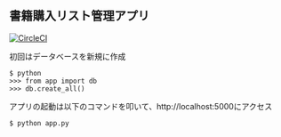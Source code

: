 ## 書籍購入リスト管理アプリ

[![CircleCI](https://circleci.com/gh/msrks/circle_ci_test.svg?style=svg)](https://circleci.com/gh/msrks/circle_ci_test)

初回はデータベースを新規に作成

```
$ python
>>> from app import db
>>> db.create_all()
```

アプリの起動は以下のコマンドを叩いて、http://localhost:5000にアクセス

```bash
$ python app.py
```
